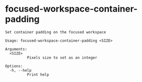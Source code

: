 # focused-workspace-container-padding

```
Set container padding on the focused workspace

Usage: focused-workspace-container-padding <SIZE>

Arguments:
  <SIZE>
          Pixels size to set as an integer

Options:
  -h, --help
          Print help

```